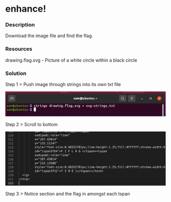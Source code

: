 # enhance!

### Description

Download the image file and find the flag.

### Resources

drawing.flag.svg - Picture of a white circle within a black circle

### Solution

Step 1 > Push image through strings into its own txt file

![strings-image](./strings-image.png)

Step 2 > Scroll to bottom

![tspan-flag](./tspan-flag.png)

Step 3 > Notice <text></text> section and the flag in amongst each tspan 
